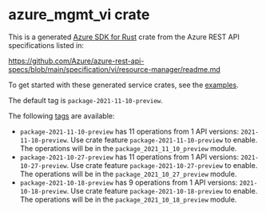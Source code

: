 # azure_mgmt_vi crate

This is a generated [Azure SDK for Rust](https://github.com/Azure/azure-sdk-for-rust) crate from the Azure REST API specifications listed in:

https://github.com/Azure/azure-rest-api-specs/blob/main/specification/vi/resource-manager/readme.md

To get started with these generated service crates, see the [examples](https://github.com/Azure/azure-sdk-for-rust/blob/main/services/README.md#examples).

The default tag is `package-2021-11-10-preview`.

The following [tags](https://github.com/Azure/azure-sdk-for-rust/blob/main/services/tags.md) are available:

- `package-2021-11-10-preview` has 11 operations from 1 API versions: `2021-11-10-preview`. Use crate feature `package-2021-11-10-preview` to enable. The operations will be in the `package_2021_11_10_preview` module.
- `package-2021-10-27-preview` has 11 operations from 1 API versions: `2021-10-27-preview`. Use crate feature `package-2021-10-27-preview` to enable. The operations will be in the `package_2021_10_27_preview` module.
- `package-2021-10-18-preview` has 9 operations from 1 API versions: `2021-10-18-preview`. Use crate feature `package-2021-10-18-preview` to enable. The operations will be in the `package_2021_10_18_preview` module.